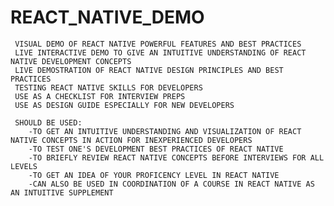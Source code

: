 # REACT_NATIVE_DEMO
     VISUAL DEMO OF REACT NATIVE POWERFUL FEATURES AND BEST PRACTICES 
     LIVE INTERACTIVE DEMO TO GIVE AN INTUITIVE UNDERSTANDING OF REACT NATIVE DEVELOPMENT CONCEPTS
     LIVE DEMOSTRATION OF REACT NATIVE DESIGN PRINCIPLES AND BEST PRACTICES
     TESTING REACT NATIVE SKILLS FOR DEVELOPERS 
     USE AS A CHECKLIST FOR INTERVIEW PREPS
     USE AS DESIGN GUIDE ESPECIALLY FOR NEW DEVELOPERS
     
     SHOULD BE USED:
        -TO GET AN INTUITIVE UNDERSTANDING AND VISUALIZATION OF REACT NATIVE CONCEPTS IN ACTION FOR INEXPERIENCED DEVELOPERS
        -TO TEST ONE'S DEVELOPMENT BEST PRACTICES OF REACT NATIVE
        -TO BRIEFLY REVIEW REACT NATIVE CONCEPTS BEFORE INTERVIEWS FOR ALL LEVELS
        -TO GET AN IDEA OF YOUR PROFICENCY LEVEL IN REACT NATIVE
        -CAN ALSO BE USED IN COORDINATION OF A COURSE IN REACT NATIVE AS AN INTUITIVE SUPPLEMENT
        
        
     
     
